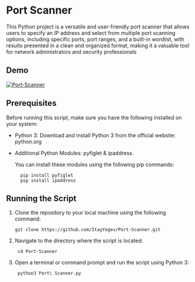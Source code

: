 
# Port Scanner

This Python project is a versatile and user-friendly port scanner that allows users to specify an IP address and select from multiple port scanning options, including specific ports, port ranges, and a built-in wordlist, with results presented in a clean and organized format, making it a valuable tool for network administrators and security professionals


## Demo

[![Port-Scanner](https://img.youtube.com/vi/8sPoMcsnlSg/0.jpg)](https://www.youtube.com/watch?v=8sPoMcsnlSg)



## Prerequisites
Before running this script, make sure you have the following installed on your system:


- Python 3: Download and install Python 3 from the official website: python.org
- Additional Python Modules: pyfiglet & ipaddress.
    
    You can install these modules using the following pip commands:

        pip install pyfiglet
        pip install ipaddress

## Running the Script
1.  Clone the repository to your local machine using the following command:
        
        git clone https://github.com/ItayYogev/Port-Scanner.git

2. Navigate to the directory where the script is located:

        cd Port-Scanner
3. Open a terminal or command prompt and run the script using Python 3:

        python3 Port\ Scanner.py






